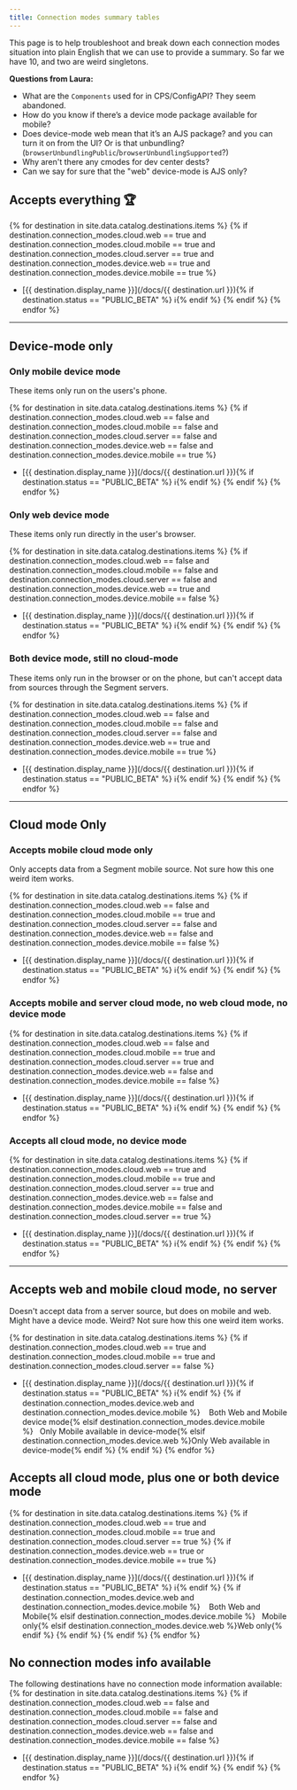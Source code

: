 ```yaml
---
title: Connection modes summary tables
---
```

This page is to help troubleshoot and break down each connection modes situation into plain English that we can use to provide a summary. So far we have 10, and two are weird singletons.



**Questions from Laura:**
- What are the `Components` used for in CPS/ConfigAPI? They seem abandoned.
- How do you know if there’s a device mode package available for mobile?
- Does device-mode web mean that it’s an AJS package? and you can turn it on from the UI? Or is that unbundling? (`browserUnbundlingPublic`/`browserUnbundlingSupported`?)
- Why aren't there any cmodes for dev center dests?
- Can we say for sure that the "web" device-mode is AJS only?


## Accepts everything 🏆

{% for destination in site.data.catalog.destinations.items %}
{% if destination.connection_modes.cloud.web == true and destination.connection_modes.cloud.mobile == true and destination.connection_modes.cloud.server == true and destination.connection_modes.device.web == true and destination.connection_modes.device.mobile == true %}
- [{{ destination.display_name }}](/docs/{{ destination.url }}){% if destination.status == "PUBLIC_BETA" %}&nbsp;ℹ️{% endif %}
{% endif %}
{% endfor %}


---
## Device-mode only

### Only mobile device mode

These items only run on the users's phone.

{% for destination in site.data.catalog.destinations.items %}
{% if destination.connection_modes.cloud.web == false and destination.connection_modes.cloud.mobile == false and destination.connection_modes.cloud.server == false and destination.connection_modes.device.web == false and destination.connection_modes.device.mobile == true %}
- [{{ destination.display_name }}](/docs/{{ destination.url }}){% if destination.status == "PUBLIC_BETA" %}&nbsp;ℹ️{% endif %}
{% endif %}
{% endfor %}


### Only web device mode

These items only run directly in the user's browser.

{% for destination in site.data.catalog.destinations.items %}
{% if destination.connection_modes.cloud.web == false and destination.connection_modes.cloud.mobile == false and destination.connection_modes.cloud.server == false and destination.connection_modes.device.web == true and destination.connection_modes.device.mobile == false %}
- [{{ destination.display_name }}](/docs/{{ destination.url }}){% if destination.status == "PUBLIC_BETA" %}&nbsp;ℹ️{% endif %}
{% endif %}
{% endfor %}

### Both device mode, still no cloud-mode

These items only run in the browser or on the phone, but can't accept data from sources through the Segment servers.

{% for destination in site.data.catalog.destinations.items %}
{% if destination.connection_modes.cloud.web == false and destination.connection_modes.cloud.mobile == false and destination.connection_modes.cloud.server == false and destination.connection_modes.device.web == true and destination.connection_modes.device.mobile == true %}
- [{{ destination.display_name }}](/docs/{{ destination.url }}){% if destination.status == "PUBLIC_BETA" %}&nbsp;ℹ️{% endif %}
{% endif %}
{% endfor %}

---
## Cloud mode Only

### Accepts mobile cloud mode only

Only accepts data from a Segment mobile source. Not sure how this one weird item works.

{% for destination in site.data.catalog.destinations.items %}
{% if destination.connection_modes.cloud.web == false and destination.connection_modes.cloud.mobile == true and destination.connection_modes.cloud.server == false and destination.connection_modes.device.web == false and destination.connection_modes.device.mobile == false %}
- [{{ destination.display_name }}](/docs/{{ destination.url }}){% if destination.status == "PUBLIC_BETA" %}&nbsp;ℹ️{% endif %}
{% endif %}
{% endfor %}


### Accepts mobile and server cloud mode, no web cloud mode, no device mode

{% for destination in site.data.catalog.destinations.items %}
{% if destination.connection_modes.cloud.web == false and destination.connection_modes.cloud.mobile == true and
destination.connection_modes.cloud.server == true and destination.connection_modes.device.web == false and destination.connection_modes.device.mobile == false %}
- [{{ destination.display_name }}](/docs/{{ destination.url }}){% if destination.status == "PUBLIC_BETA" %}&nbsp;ℹ️{% endif %}
{% endif %}
{% endfor %}

### Accepts all cloud mode, no device mode


{% for destination in site.data.catalog.destinations.items %}
{% if destination.connection_modes.cloud.web == true and destination.connection_modes.cloud.mobile == true and destination.connection_modes.cloud.server == true and destination.connection_modes.device.web == false and destination.connection_modes.device.mobile == false and destination.connection_modes.cloud.server == true %}
- [{{ destination.display_name }}](/docs/{{ destination.url }}){% if destination.status == "PUBLIC_BETA" %}&nbsp;ℹ️{% endif %}
{% endif %}
{% endfor %}

---

## Accepts web and mobile cloud mode, no server

Doesn't accept data from a server source, but does on mobile and web. Might have a device mode. Weird? Not sure how this one weird item works.

{% for destination in site.data.catalog.destinations.items %}
{% if destination.connection_modes.cloud.web == true and destination.connection_modes.cloud.mobile == true and destination.connection_modes.cloud.server == false %}
- [{{ destination.display_name }}](/docs/{{ destination.url }}){% if destination.status == "PUBLIC_BETA" %}&nbsp;ℹ️{% endif %} {% if destination.connection_modes.device.web and destination.connection_modes.device.mobile %} &nbsp;&nbsp;&nbsp;Both Web and Mobile device mode{% elsif destination.connection_modes.device.mobile %}&nbsp;&nbsp;&nbsp;Only Mobile available in device-mode{% elsif destination.connection_modes.device.web %}Only Web available in device-mode{% endif %}
{% endif %}
{% endfor %}

## Accepts all cloud mode, plus one or both device mode

{% for destination in site.data.catalog.destinations.items %}
{% if destination.connection_modes.cloud.web == true and destination.connection_modes.cloud.mobile == true and destination.connection_modes.cloud.server == true %}
{% if destination.connection_modes.device.web == true or destination.connection_modes.device.mobile == true  %}
- [{{ destination.display_name }}](/docs/{{ destination.url }}){% if destination.status == "PUBLIC_BETA" %}&nbsp;ℹ️{% endif %} {% if destination.connection_modes.device.web and destination.connection_modes.device.mobile %} &nbsp;&nbsp;&nbsp;Both Web and Mobile{% elsif destination.connection_modes.device.mobile %}&nbsp;&nbsp;&nbsp;Mobile only{% elsif destination.connection_modes.device.web %}Web only{% endif %}
{% endif %}
{% endif %}
{% endfor %}


## No connection modes info available

The following destinations have no connection mode information available:
{% for destination in site.data.catalog.destinations.items %}
{% if destination.connection_modes.cloud.web == false and destination.connection_modes.cloud.mobile == false and destination.connection_modes.cloud.server == false and destination.connection_modes.device.web == false and destination.connection_modes.device.mobile == false %}
- [{{ destination.display_name }}](/docs/{{ destination.url }}){% if destination.status == "PUBLIC_BETA" %}&nbsp;ℹ️{% endif %}
{% endif %}
{% endfor %}
